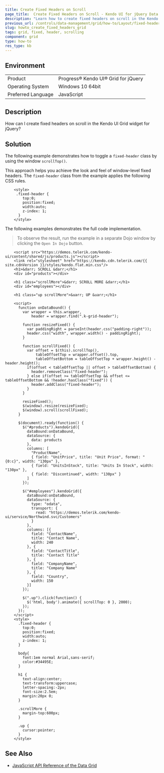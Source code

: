 ```yaml
---
title: Create Fixed Headers on Scroll
page_title:  Create Fixed Headers on Scroll - Kendo UI for jQuery Data Grid
description: "Learn how to create fixed headers on scroll in the Kendo UI Grid widget for jQuery."
previous_url: /controls/data-management/grid/how-to/Layout/fixed-headers-grid
slug: howto_create_fixed_headers_grid
tags: grid, fixed, header, scrolling
component: grid
type: how-to
res_type: kb
---
```


## Environment

<table>
 <tr>
  <td>Product</td>
  <td>Progress® Kendo UI® Grid for jQuery</td>
 </tr>
 <tr>
  <td>Operating System</td>
  <td>Windows 10 64bit</td>
 </tr>
 <tr>
  <td>Preferred Language</td>
  <td>JavaScript</td>
 </tr>
</table>

## Description

How can I create fixed headers on scroll in the Kendo UI Grid widget for jQuery?

## Solution

The following example demonstrates how to toggle a `fixed-header` class by using the window `scrollTop()`.

This approach helps you achieve the look and feel of window-level fixed headers. The `fixed-header` class from the example applies the following CSS rules.

```
    <style>
     .fixed-header {
        top:0;
        position:fixed;
        width:auto;
        z-index: 1;
      }
    </style>
```

The following examples demonstrates the full code implementation.

> To observe the result, run the example in a separate Dojo window by clicking the `Open In Dojo` button.

```dojo
    <script src="https://demos.telerik.com/kendo-ui/content/shared/js/products.js"></script>
    <link rel="stylesheet" href="https://kendo.cdn.telerik.com/{{ site.cdnVersion }}/styles/kendo.flat.min.css"/>
    <h1>&darr; SCROLL &darr;</h1>
    <div id="products"></div>

    <h1 class="scrollMore">&darr; SCROLL MORE &darr;</h1>
    <div id="employees"></div>

    <h1 class="up scrollMore">&uarr; UP &uarr;</h1>

    <script>
      function onDataBound() {
        var wrapper = this.wrapper,
            header = wrapper.find(".k-grid-header");

        function resizeFixed() {
          var paddingRight = parseInt(header.css("padding-right"));
          header.css("width", wrapper.width() - paddingRight);
        }

        function scrollFixed() {
          var offset = $(this).scrollTop(),
              tableOffsetTop = wrapper.offset().top,
              tableOffsetBottom = tableOffsetTop + wrapper.height() - header.height();
          if(offset < tableOffsetTop || offset > tableOffsetBottom) {
            header.removeClass("fixed-header");
          } else if(offset >= tableOffsetTop && offset <= tableOffsetBottom && !header.hasClass("fixed")) {
            header.addClass("fixed-header");
          }
        }

        resizeFixed();
        $(window).resize(resizeFixed);
        $(window).scroll(scrollFixed);
      }

      $(document).ready(function() {
        $("#products").kendoGrid({
          dataBound:onDataBound,
          dataSource: {
            data: products
          },
          columns: [
            "ProductName",
            { field: "UnitPrice", title: "Unit Price", format: "{0:c}", width: "130px" },
            { field: "UnitsInStock", title: "Units In Stock", width: "130px" },
            { field: "Discontinued", width: "130px" }
          ]
        });

        $("#employees").kendoGrid({
          dataBound:onDataBound,
          dataSource: {
            type: "odata",
            transport: {
              read: "https://demos.telerik.com/kendo-ui/service/Northwind.svc/Customers"
            }
          },
          columns: [{
            field: "ContactName",
            title: "Contact Name",
            width: 240
          }, {
            field: "ContactTitle",
            title: "Contact Title"
          }, {
            field: "CompanyName",
            title: "Company Name"
          }, {
            field: "Country",
            width: 150
          }]
        });

        $(".up").click(function() {
          $('html, body').animate({ scrollTop: 0 }, 2000);
        });
      });
    </script>
    <style>
      .fixed-header {
        top:0;
        position:fixed;
        width:auto;
        z-index: 1;
      }

      body{
        font:1em normal Arial,sans-serif;
        color:#34495E;
      }

      h1 {
        text-align:center;
        text-transform:uppercase;
        letter-spacing:-2px;
        font-size:2.5em;
        margin:20px 0;
      }

      .scrollMore {
        margin-top:600px;
      }

      .up {
        cursor:pointer;
      }
    </style>
```

## See Also

* [JavaScript API Reference of the Data Grid](/api/javascript/ui/grid)
